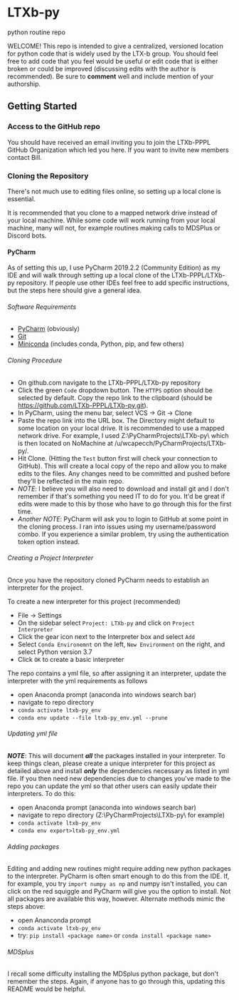 # LTXb-py
python routine repo

WELCOME!
This repo is intended to give a centralized, versioned location for python code that is widely used by the LTX-b group.
You should feel free to add code that you feel would be useful or edit code that is either broken or could be improved (discussing edits with the author is recommended).
Be sure to **comment** well and include mention of your authorship.

## Getting Started

### Access to the GitHub repo
You should have received an email inviting you to join the LTXb-PPPL GitHub Organization which led you here. If you want to invite new members contact Bill.

### Cloning the Repository
There's not much use to editing files online, so setting up a local clone is essential.

It is recommended that you clone to a mapped network drive instead of your local machine. While some code will work running from your local machine, many will not, for example routines making calls to MDSPlus or Discord bots.

#### PyCharm
As of setting this up, I use PyCharm 2019.2.2 (Community Edition) as my IDE and will walk through setting up a local clone of the LTXb-PPPL/LTXb-py repository. If people use other IDEs feel free to add specific instructions, but the steps here should give a general idea.

###### Software Requirements
- [PyCharm](https://www.jetbrains.com/pycharm/download/) (obviously)
- [Git](https://git-scm.com/downloads)
- [Miniconda](https://docs.conda.io/en/latest/miniconda.html) (includes conda, Python, pip, and few others)

###### Cloning Procedure
- On github.com navigate to the LTXb-PPPL/LTXb-py repository
- Click the green `Code` dropdown button. The `HTTPS` option should be selected by default. Copy the repo link to the clipboard (should be https://github.com/LTXb-PPPL/LTXb-py.git).
- In PyCharm, using the menu bar, select VCS -> Git -> Clone
- Paste the repo link into the URL box. The Directory might default to some location on your local drive. It is recommended to use a mapped network drive. For example, I used Z:\PyCharmProjects\LTXb-py\ which is then located on NoMachine at /u/wcapecch/PyCharmProjects/LTXb-py/.
- Hit Clone. (Hitting the `Test` button first will check your connection to GitHub). This will create a local copy of the repo and allow you to make edits to the files. Any changes need to be committed and pushed before they'll be reflected in the main repo.
- *NOTE*: I believe you will also need to download and install git and I don't remember if that's something you need IT to do for you. It'd be great if edits were made to this by those who have to go through this for the first time.
- *Another NOTE*: PyCharm will ask you to login to GitHub at some point in the cloning process. I ran into issues using my username/password combo. If you experience a similar problem, try using the authentication token option instead.

###### Creating a Project Interpreter
Once you have the repository cloned PyCharm needs to establish an interpreter for the project. 

To create a new interpreter for this project (recommended)
- File -> Settings
- On the sidebar select `Project: LTXb-py` and click on `Project Interpreter`
- Click the gear icon next to the Interpreter box and select `Add`
- Select `Conda Environemnt` on the left, `New Environment` on the right, and select Python version 3.7
- Click `OK` to create a basic interpreter

The repo contains a yml file, so after assigning it an interpreter, update the interpreter with the yml requirements as follows
- open Anaconda prompt (anaconda into windows search bar)
- navigate to repo directory
- `conda activate ltxb-py_env`
- `conda env update --file ltxb-py_env.yml --prune`

###### Updating yml file
***NOTE***: This will document ***all*** the packages installed in your interpreter. To keep things clean, please create a unique interpreter for this project as detailed above and install ***only*** the dependencies necessary as listed in yml file. If you then need new dependencies due to changes you've made to the repo you can update the yml so that other users can easily update their interpreters.
To do this:
- open Anaconda prompt (anaconda into windows search bar)
- navigate to repo directory (Z:\PyCharmProjects\LTXb-py\ for example)
- `conda activate ltxb-py_env`
- `conda env export>ltxb-py_env.yml`

###### Adding packages
Editing and adding new routines might require adding new python packages to the interpreter. PyCharm is often smart enough to do this from the IDE. If, for example, you try `import numpy as np` and numpy isn't installed, you can click on the red squiggle and PyCharm will give you the option to install.
Not all packages are available this way, however. Alternate methods mimic the steps above:
- open Ananconda prompt
- `conda activate ltxb-py_env`
- try: `pip install <package name>` or `conda install <package name>`

###### MDSplus
I recall some difficulty installing the MDSplus python package, but don't remember the steps. Again, if anyone has to go through this, updating this README would be helpful.